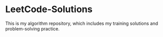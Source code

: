 # LeetCode-Solutions
This is my algorithm repository, which includes my training solutions and problem-solving practice.
